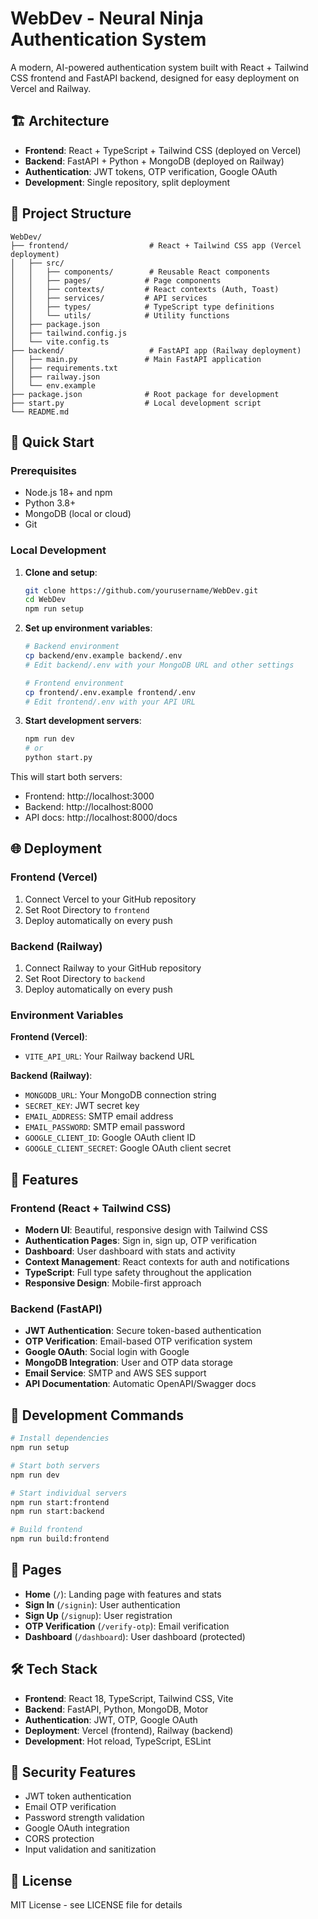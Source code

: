 # WebDev - Neural Ninja Authentication System

A modern, AI-powered authentication system built with React + Tailwind CSS frontend and FastAPI backend, designed for easy deployment on Vercel and Railway.

## 🏗️ Architecture

- **Frontend**: React + TypeScript + Tailwind CSS (deployed on Vercel)
- **Backend**: FastAPI + Python + MongoDB (deployed on Railway)
- **Authentication**: JWT tokens, OTP verification, Google OAuth
- **Development**: Single repository, split deployment

## 📁 Project Structure

```
WebDev/
├── frontend/                  # React + Tailwind CSS app (Vercel deployment)
│   ├── src/
│   │   ├── components/        # Reusable React components
│   │   ├── pages/            # Page components
│   │   ├── contexts/         # React contexts (Auth, Toast)
│   │   ├── services/         # API services
│   │   ├── types/            # TypeScript type definitions
│   │   └── utils/            # Utility functions
│   ├── package.json
│   ├── tailwind.config.js
│   └── vite.config.ts
├── backend/                   # FastAPI app (Railway deployment)
│   ├── main.py               # Main FastAPI application
│   ├── requirements.txt
│   ├── railway.json
│   └── env.example
├── package.json              # Root package for development
├── start.py                  # Local development script
└── README.md
```

## 🚀 Quick Start

### Prerequisites

- Node.js 18+ and npm
- Python 3.8+
- MongoDB (local or cloud)
- Git

### Local Development

1. **Clone and setup**:
   ```bash
   git clone https://github.com/yourusername/WebDev.git
   cd WebDev
   npm run setup
   ```

2. **Set up environment variables**:
   ```bash
   # Backend environment
   cp backend/env.example backend/.env
   # Edit backend/.env with your MongoDB URL and other settings
   
   # Frontend environment
   cp frontend/.env.example frontend/.env
   # Edit frontend/.env with your API URL
   ```

3. **Start development servers**:
   ```bash
   npm run dev
   # or
   python start.py
   ```

This will start both servers:
- Frontend: http://localhost:3000
- Backend: http://localhost:8000
- API docs: http://localhost:8000/docs

## 🌐 Deployment

### Frontend (Vercel)

1. Connect Vercel to your GitHub repository
2. Set Root Directory to `frontend`
3. Deploy automatically on every push

### Backend (Railway)

1. Connect Railway to your GitHub repository
2. Set Root Directory to `backend`
3. Deploy automatically on every push

### Environment Variables

**Frontend (Vercel)**:
- `VITE_API_URL`: Your Railway backend URL

**Backend (Railway)**:
- `MONGODB_URL`: Your MongoDB connection string
- `SECRET_KEY`: JWT secret key
- `EMAIL_ADDRESS`: SMTP email address
- `EMAIL_PASSWORD`: SMTP email password
- `GOOGLE_CLIENT_ID`: Google OAuth client ID
- `GOOGLE_CLIENT_SECRET`: Google OAuth client secret

## 🎨 Features

### Frontend (React + Tailwind CSS)
- **Modern UI**: Beautiful, responsive design with Tailwind CSS
- **Authentication Pages**: Sign in, sign up, OTP verification
- **Dashboard**: User dashboard with stats and activity
- **Context Management**: React contexts for auth and notifications
- **TypeScript**: Full type safety throughout the application
- **Responsive Design**: Mobile-first approach

### Backend (FastAPI)
- **JWT Authentication**: Secure token-based authentication
- **OTP Verification**: Email-based OTP verification system
- **Google OAuth**: Social login with Google
- **MongoDB Integration**: User and OTP data storage
- **Email Service**: SMTP and AWS SES support
- **API Documentation**: Automatic OpenAPI/Swagger docs

## 🔧 Development Commands

```bash
# Install dependencies
npm run setup

# Start both servers
npm run dev

# Start individual servers
npm run start:frontend
npm run start:backend

# Build frontend
npm run build:frontend
```

## 📱 Pages

- **Home** (`/`): Landing page with features and stats
- **Sign In** (`/signin`): User authentication
- **Sign Up** (`/signup`): User registration
- **OTP Verification** (`/verify-otp`): Email verification
- **Dashboard** (`/dashboard`): User dashboard (protected)

## 🛠️ Tech Stack

- **Frontend**: React 18, TypeScript, Tailwind CSS, Vite
- **Backend**: FastAPI, Python, MongoDB, Motor
- **Authentication**: JWT, OTP, Google OAuth
- **Deployment**: Vercel (frontend), Railway (backend)
- **Development**: Hot reload, TypeScript, ESLint

## 🔐 Security Features

- JWT token authentication
- Email OTP verification
- Password strength validation
- Google OAuth integration
- CORS protection
- Input validation and sanitization

## 📄 License

MIT License - see LICENSE file for details